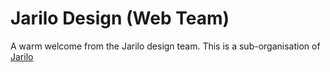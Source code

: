 # Jarilo Design (Web Team)

A warm welcome from the Jarilo design team. This is a sub-organisation of [Jarilo](https://github.com/jarilo-design)
